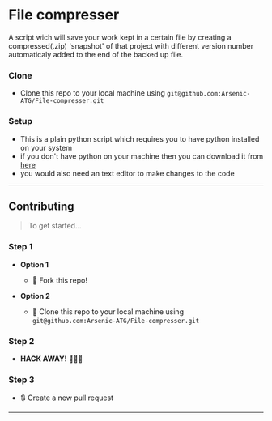 # File compresser
A script wich will save your work kept in a certain file by creating a compressed(.zip) 'snapshot' of that project with different version number automaticaly added to the end of the backed up file.

### Clone

- Clone this repo to your local machine using `git@github.com:Arsenic-ATG/File-compresser.git`

### Setup

- This is a plain python script which requires you to have python installed on your system
- if you don't have python on your machine then you can download it from [here](https://www.python.org/downloads/)
- you would also need an text editor to make changes to the code

---

## Contributing

> To get started...

### Step 1

- **Option 1**
    - 🍴 Fork this repo!

- **Option 2**
    - 👯 Clone this repo to your local machine using `git@github.com:Arsenic-ATG/File-compresser.git`

### Step 2

- **HACK AWAY!** 🔨🔨🔨

### Step 3

- 🔃 Create a new pull request

---
